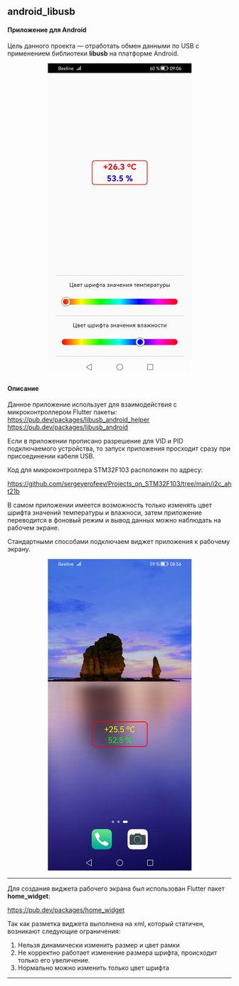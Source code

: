 ## android_libusb

#### Приложение для Android
Цель данного проекта — отработать обмен данными по USB с применением библиотеки **libusb** на платформе Android.  

<p align="center">
    <img src="git_image/image.png" style="height: 700; width: 323; object-fit: contain">
</p>  

#### Описание
Данное приложение использует для взаимодействия с микроконтроллером Flutter пакеты:  
https://pub.dev/packages/libusb_android_helper  
https://pub.dev/packages/libusb_android  

Если в приложении прописано разрешение для VID и PID подключаемого устройства, то запуск приложения просходит сразу при присоединении кабеля USB.

Код для микроконтроллера STM32F103 расположен по адресу:

https://github.com/sergeyerofeev/Projects_on_STM32F103/tree/main/i2c_aht21b

В самом приложении имеется возможность только изменять цвет шрифта значений температуры и влажноси, затем приложение переводится в фоновый режим и вывод данных можно наблюдать на рабочем экране.

Стандартными способами подключаем виджет приложения к рабочему экрану.  

<p align="center">
    <img src="git_image/image1.png" style="height: 700; width: 323; object-fit: contain">
</p>  

---
Для создания виджета рабочего экрана был использован Flutter пакет **home_widget**:  

https://pub.dev/packages/home_widget

Так как разметка виджета выполнена на xml, который статичен, возникают следующие ограничения:  
1.	Нельзя динамически изменить размер и цвет рамки 
2.	Не корректно работает изменение размера шрифта, происходит только его увеличение.
3.	Нормально можно изменить только цвет шрифта  

---


